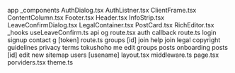 app
 _components
  AuthDialog.tsx
  AuthListner.tsx
  ClientFrame.tsx
  ContentColumn.tsx
  Footer.tsx
  Header.tsx
  InfoStrip.tsx
  LeaveConfirmDialog.tsx
  LegalContainer.tsx
  PostCard.tsx
  RichEditor.tsx
 _hooks
  useLeaveConfirm.ts
 api
  og
   route.tsx
 auth
  callback
   route.ts
  login
  signup
 contact
 g
  [token]
   route.ts
 groups
  [id]
  join
 help
 join
 legal
  copyright
  guidelines
  privacy
  terms
  tokushoho
 me
  edit
  groups
  posts
 onboarding
 posts
  [id]
   edit
  new
 sitemap
 users
  [usename]
 layout.tsx
 middleware.ts
 page.tsx
 porviders.tsx
 theme.ts

